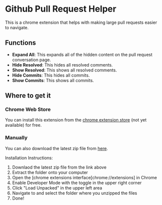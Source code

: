 # Github Pull Request Helper
This is a chrome extension that helps with making large pull requests easier to navigate. 

## Functions
- **Expand All**: This expands all of the hidden content on the pull request conversation page.
- **Hide Resolved**: This hides all resolved comments.
- **Show Resolved**: This shows all resolved comments.
- **Hide Commits**: This hides all commits.
- **Show Commits**: This shows all commits.

## Where to get it

### Chrome Web Store

You can install this extension from the [chrome extension store](https://chrome.google.com/webstore/category/extensions) (not yet available) for free.

### Manually

You can also download the latest zip file from [here](releases/latest).

Installation Instructions:
1. Downlaod the latest zip file from the link above
1. Extract the folder onto your computer
1. Open the [chrome extensions interface[chrome://extensions] in Chrome
1. Enable Developer Mode with the toggle in the upper right corner
1. Click "Load Unpacked" in the upper left area
1. Navigate to and select the folder where you unzipped the files
1. Done!
